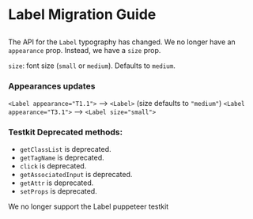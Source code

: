 # Label Migration Guide

## <Label>
The API for the `Label` typography has changed.
We no longer have an `appearance` prop. Instead, we have a `size` prop.

`size`: font size (`small` or `medium`). Defaults to `medium`.

### Appearances updates
`<Label appearance="T1.1">` --> `<Label>` (size defaults to `"medium"`)
`<Label appearance="T3.1">` --> `<Label size="small">`

### Testkit Deprecated methods:
- `getClassList` is deprecated.
- `getTagName` is deprecated.
- `click` is deprecated.
- `getAssociatedInput` is deprecated.
- `getAttr` is deprecated.
- `setProps` is deprecated.

We no longer support the Label puppeteer testkit
